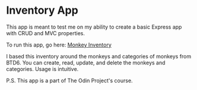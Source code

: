 # Inventory App
This app is meant to test me on my ability to create a basic Express app with CRUD and MVC properties.

To run this app, go here: [Monkey Inventory](https://monkey-inventory-app.glitch.me/)

I based this inventory around the monkeys and categories of monkeys from BTD6. You can create, read, update, and delete the monkeys and categories. Usage is intuitive.

P.S. This app is a part of The Odin Project's course.
